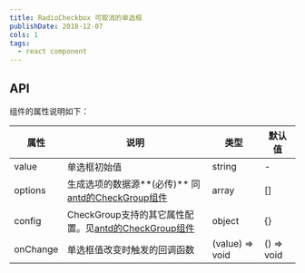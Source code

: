 ```yaml
---
title: RadioCheckbox 可取消的单选框
publishDate: 2018-12-07
cols: 1
tags:
  - react component
---
```


## API

组件的属性说明如下：

| 属性 | 说明 | 类型 | 默认值 |
| --- | --- | --- | --- |
| value | 单选框初始值 | string | - |
| options | 生成选项的数据源**(必传)** 同[antd的CheckGroup组件](https://ant.design/components/checkbox-cn/#Checkbox-Group) | array | [] |
| config | CheckGroup支持的其它属性配置。见[antd的CheckGroup组件](https://ant.design/components/checkbox-cn/#Checkbox-Group) | object | {} |
| onChange | 单选框值改变时触发的回调函数 | (value) => void | () => void |